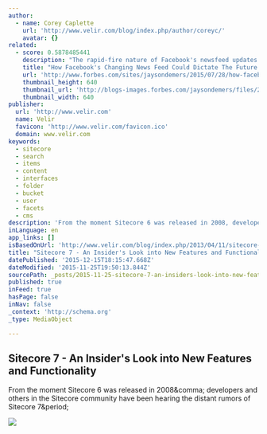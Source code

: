 ```yaml
---
author:
  - name: Corey Caplette
    url: 'http://www.velir.com/blog/index.php/author/coreyc/'
    avatar: {}
related:
  - score: 0.5878485441
    description: "The rapid-fire nature of Facebook's newsfeed updates in the past few years and the scope of Facebook's vision for the future are having a profound effect on the future of content marketing and how people use social media."
    title: "How Facebook's Changing News Feed Could Dictate The Future Of Content Marketing"
    url: 'http://www.forbes.com/sites/jaysondemers/2015/07/28/how-facebooks-changing-news-feed-could-dictate-the-future-of-content-marketing/'
    thumbnail_height: 640
    thumbnail_url: 'http://blogs-images.forbes.com/jaysondemers/files/2015/03/Facebook_logo.png'
    thumbnail_width: 640
publisher:
  url: 'http://www.velir.com'
  name: Velir
  favicon: 'http://www.velir.com/favicon.ico'
  domain: www.velir.com
keywords:
  - sitecore
  - search
  - items
  - content
  - interfaces
  - folder
  - bucket
  - user
  - facets
  - cms
description: 'From the moment Sitecore 6 was released in 2008, developers and others in the Sitecore community have been hearing the distant rumors of Sitecore 7.'
inLanguage: en
app_links: []
isBasedOnUrl: 'http://www.velir.com/blog/index.php/2013/04/11/sitecore-7-an-insiders-look-into-new-features-and-functionality/'
title: "Sitecore 7 - An Insider's Look into New Features and Functionality"
datePublished: '2015-12-15T18:15:47.668Z'
dateModified: '2015-11-25T19:50:13.844Z'
sourcePath: _posts/2015-11-25-sitecore-7-an-insiders-look-into-new-features-and-functio.md
published: true
inFeed: true
hasPage: false
inNav: false
_context: 'http://schema.org'
_type: MediaObject

---
```

<article style=""><h1>Sitecore 7 - An Insider's Look into New Features and Functionality</h1><p>From the moment Sitecore 6 was released in 2008&amp;comma; developers and others in the Sitecore community have been hearing the distant rumors of Sitecore 7&amp;period;</p><img src="http://www.velir.com/blog/wp-content/uploads/2013/04/sitecorequickactions.gif" /></article>